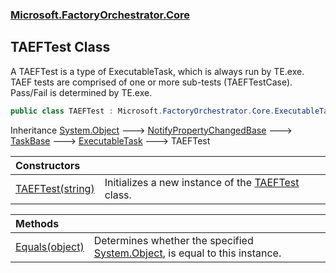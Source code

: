 ### [Microsoft.FactoryOrchestrator.Core](Microsoft_FactoryOrchestrator_Core.md 'Microsoft.FactoryOrchestrator.Core')
## TAEFTest Class
A TAEFTest is a type of ExecutableTask, which is always run by TE.exe. TAEF tests are comprised of one or more sub-tests (TAEFTestCase).  
Pass/Fail is determined by TE.exe.  
```csharp
public class TAEFTest : Microsoft.FactoryOrchestrator.Core.ExecutableTask
```

Inheritance [System.Object](https://docs.microsoft.com/en-us/dotnet/api/System.Object 'System.Object') &#129106; [NotifyPropertyChangedBase](Microsoft_FactoryOrchestrator_Core_NotifyPropertyChangedBase.md 'Microsoft.FactoryOrchestrator.Core.NotifyPropertyChangedBase') &#129106; [TaskBase](Microsoft_FactoryOrchestrator_Core_TaskBase.md 'Microsoft.FactoryOrchestrator.Core.TaskBase') &#129106; [ExecutableTask](Microsoft_FactoryOrchestrator_Core_ExecutableTask.md 'Microsoft.FactoryOrchestrator.Core.ExecutableTask') &#129106; TAEFTest  

| Constructors | |
| :--- | :--- |
| [TAEFTest(string)](Microsoft_FactoryOrchestrator_Core_TAEFTest_TAEFTest(string).md 'Microsoft.FactoryOrchestrator.Core.TAEFTest.TAEFTest(string)') | Initializes a new instance of the [TAEFTest](Microsoft_FactoryOrchestrator_Core_TAEFTest.md 'Microsoft.FactoryOrchestrator.Core.TAEFTest') class.<br/> |

| Methods | |
| :--- | :--- |
| [Equals(object)](Microsoft_FactoryOrchestrator_Core_TAEFTest_Equals(object).md 'Microsoft.FactoryOrchestrator.Core.TAEFTest.Equals(object)') | Determines whether the specified [System.Object](https://docs.microsoft.com/en-us/dotnet/api/System.Object 'System.Object'), is equal to this instance.<br/> |
